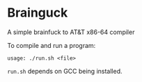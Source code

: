 # Brainguck

A simple brainfuck to AT&T x86-64 compiler

To compile and run a program:

    usage: ./run.sh <file>

`run.sh` depends on GCC being installed.
